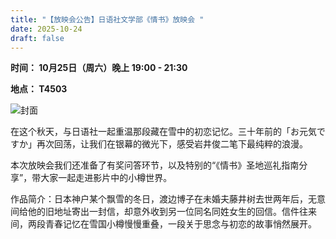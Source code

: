 ```yaml
---
title: "【放映会公告】日语社文学部《情书》放映会 "
date: 2025-10-24
draft: false
---
```


**时间： 10月25日（周六）晚上 19:00 - 21:30**

**地点： T4503**

![封面](/image/loveletter.jpg)


在这个秋天，与日语社一起重温那段藏在雪中的初恋记忆。三十年前的「お元気ですか」再次回荡，让我们在银幕的微光下，感受岩井俊二笔下最纯粹的浪漫。

本次放映会我们还准备了有奖问答环节，以及特别的“《情书》圣地巡礼指南分享”，带大家一起走进影片中的小樽世界。

<!--more-->

作品简介：日本神户某个飘雪的冬日，渡边博子在未婚夫藤井树去世两年后，无意间给他的旧地址寄出一封信，却意外收到另一位同名同姓女生的回信。信件往来间，两段青春记忆在雪国小樽慢慢重叠，一段关于思念与初恋的故事悄然展开。